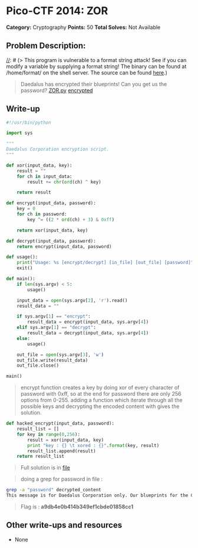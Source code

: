 # Pico-CTF 2014: ZOR

**Category:** Cryptography
**Points:** 50
**Total Solves:** Not Available
## Problem Description:

[//]: # (> This program is vulnerable to a format string attack! See if you can modify a variable by supplying a format string! The binary can be found at /home/format/ on the shell server. The source can be found [here](format.c).)
> Daedalus has encrypted their blueprints! Can you get us the password? 
[ZOR.py](ZOR.py)
[encrypted](https://picoctf.com/api/autogen/serve/encrypted?static=false&pid=75648af599de2ecff06e8b74e5fd15c2)

## Write-up
[//]: # (> Your write up goes here.)
```python
#!/usr/bin/python

import sys

"""
Daedalus Corporation encryption script.
"""

def xor(input_data, key):
    result = ""
    for ch in input_data:
        result += chr(ord(ch) ^ key)

    return result

def encrypt(input_data, password):
    key = 0
    for ch in password:
        key ^= ((2 * ord(ch) + 3) & 0xff)

    return xor(input_data, key)

def decrypt(input_data, password):
    return encrypt(input_data, password)

def usage():
    print("Usage: %s [encrypt/decrypt] [in_file] [out_file] [password]" % sys.argv[0])
    exit()

def main():
    if len(sys.argv) < 5:
        usage()

    input_data = open(sys.argv[2], 'r').read()
    result_data = ""

    if sys.argv[1] == "encrypt":
        result_data = encrypt(input_data, sys.argv[4])
    elif sys.argv[1] == "decrypt":
        result_data = decrypt(input_data, sys.argv[4])
    else:
        usage()

    out_file = open(sys.argv[3], 'w')
    out_file.write(result_data)
    out_file.close()

main()
```
> encrypt function creates a key by doing xor of every character of password with 0xff, so at the end for password there are only 256 options from 0-255.
adding a function which iterate through all the possible keys and decrypting the encoded content with gives the solution.

```python
def hacked_encrypt(input_data, password):
	result_list = []
	for key in range(0,256):
		result = xor(input_data, key)
		print "key : {} \t xored : {}".format(key, result)
		result_list.append(result)
	return result_list
```

> Full solution is in [file](ZOR-Solution.py)

> doing a grep for password in file : 
```bash
grep -a "password" decrypted_content
This message is for Daedalus Corporation only. Our blueprints for the Cyborg are protected with a password. That password is a9db4e0b414b349ef1cbde01858cc1
```
> Flag is : **a9db4e0b414b349ef1cbde01858cc1**
## Other write-ups and resources

* None
